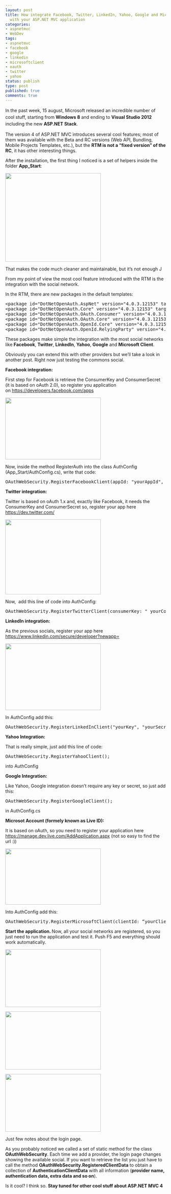 ```yaml
---
layout: post
title: How integrate Facebook, Twitter, LinkedIn, Yahoo, Google and Microsoft Account
  with your ASP.NET MVC application
categories:
- aspnetmvc
- WebDev
tags:
- aspnetmvc
- facebook
- google
- linkedin
- microsoftclient
- oauth
- twitter
- yahoo
status: publish
type: post
published: true
comments: true
---
```

<span style="line-height: 1.5em;">In the past week, 15 august, Microsoft released an incredible number of cool stuff, starting from <strong>Windows 8</strong> and ending to <strong>Visual Studio 2012</strong> including the new <strong>ASP.NET Stack</strong></span>.

The version 4 of ASP.NET MVC introduces several cool features; most of them was available with the Beta and RC versions (Web API, Bundling, Mobile Projects Templates, etc.), but the <strong>RTM is not a “fixed version” of the RC</strong>, it has other interesting things.

After the installation, the first thing I noticed is a set of helpers inside the folder <strong>App_Start</strong>:

<a href="{{ siteurl }}/assets/2012/08/001.png"><img class="aligncenter size-medium wp-image-689" title="New helpers into MVC4 template" src="{{ siteurl }}/assets/2012/08/001-300x278.png" alt="" width="300" height="278" /></a>

That makes the code much cleaner and maintainable, but it’s not enough J

From my point of view the most cool feature introduced with the RTM is the integration with the social network.

In the RTM, there are new packages in the default templates:
<pre class="brush: xml; gutter: true">&lt;package id=&quot;DotNetOpenAuth.AspNet&quot; version=&quot;4.0.3.12153&quot; targetFramework=&quot;net45&quot; /&gt;
&lt;package id=&quot;DotNetOpenAuth.Core&quot; version=&quot;4.0.3.12153&quot; targetFramework=&quot;net45&quot; /&gt;
&lt;package id=&quot;DotNetOpenAuth.OAuth.Consumer&quot; version=&quot;4.0.3.12153&quot; targetFramework=&quot;net45&quot; /&gt;
&lt;package id=&quot;DotNetOpenAuth.OAuth.Core&quot; version=&quot;4.0.3.12153&quot; targetFramework=&quot;net45&quot; /&gt;
&lt;package id=&quot;DotNetOpenAuth.OpenId.Core&quot; version=&quot;4.0.3.12153&quot; targetFramework=&quot;net45&quot; /&gt;
&lt;package id=&quot;DotNetOpenAuth.OpenId.RelyingParty&quot; version=&quot;4.0.3.12153&quot; targetFramework=&quot;net45&quot; /&gt;</pre>
These packages make simple the integration with the most social networks like <strong>Facebook</strong>, <strong>Twitter</strong>, <strong>LinkedIn</strong>, <strong>Yahoo</strong>, <strong>Google</strong> and <strong>Microsoft Client</strong>.

Obviously you can extend this with other providers but we’ll take a look in another post. Right now just testing the commons social.

<strong>Facebook integration:</strong>

First step for Facebook is retrieve the ConsumerKey and ConsumerSecret (it is based on oAuth 2.0), so register you application on <a href="https://developers.facebook.com/apps">https://developers.facebook.com/apps</a>

<a href="{{ siteurl }}/assets/2012/08/002.png"><img class="aligncenter size-medium wp-image-690" title="Facebook app registration" src="{{ siteurl }}/assets/2012/08/002-300x194.png" alt="" width="300" height="194" /></a>

Now, inside the method RegisterAuth into the class AuthConfig (App_Start/AuthConfig.cs), write that code:
<pre class="brush: csharp; gutter: true">OAuthWebSecurity.RegisterFacebookClient(appId: &quot;yourAppId&quot;, appSecret: &quot;yourAppSecret&quot;);</pre>
<strong>Twitter integration:</strong>

Twitter is based on oAuth 1.x and, exactly like Facebook, it needs the ConsumerKey and ConsumerSecret so, register your app here <a href="https://dev.twitter.com/">https://dev.twitter.com/</a>

<a href="{{ siteurl }}/assets/2012/08/003.jpg"><img class="aligncenter size-medium wp-image-691" title="Twitter App registration" src="{{ siteurl }}/assets/2012/08/003-300x235.jpg" alt="" width="300" height="235" /></a>

Now,  add this line of code into AuthConfig:
<pre class="brush: csharp; gutter: true">OAuthWebSecurity.RegisterTwitterClient(consumerKey: &quot; yourConsumerKey&quot;, consumerSecret: &quot;yourConsumerSecret&quot;);</pre>
<strong>LinkedIn integration:</strong>

As the previous socials, register your app here <a href="https://www.linkedin.com/secure/developer?newapp=">https://www.linkedin.com/secure/developer?newapp=</a>

<a href="{{ siteurl }}/assets/2012/08/004.jpg"><img class="aligncenter size-medium wp-image-692" title="Linkedin App Registration" src="{{ siteurl }}/assets/2012/08/004-300x209.jpg" alt="" width="300" height="209" /></a>

In AuthConfig add this:
<pre class="brush: csharp; gutter: true">OAuthWebSecurity.RegisterLinkedInClient(&quot;yourKey&quot;, &quot;yourSecret&quot;);</pre>
<strong>Yahoo Integration:</strong>

That is really simple, just add this line of code:
<pre class="brush: csharp; gutter: true">OAuthWebSecurity.RegisterYahooClient();</pre>
into AuthConfig

<strong>Google Integration:</strong>

Like Yahoo, Google integration doesn’t require any key or secret, so just add this:
<pre class="brush: csharp; gutter: true">OAuthWebSecurity.RegisterGoogleClient();</pre>
in AuthConfig.cs

<strong>Microsot Account (formely known as Live ID):</strong>

It is based on oAuth, so you need to register your application here <a href="https://manage.dev.live.com/AddApplication.aspx">https://manage.dev.live.com/AddApplication.aspx</a> (not so easy to find the url :))

<a href="{{ siteurl }}/assets/2012/08/005.jpg"><img class="aligncenter size-medium wp-image-693" title="Microsoft Account Application Registration" src="{{ siteurl }}/assets/2012/08/005-300x176.jpg" alt="" width="300" height="176" /></a>

Into AuthConfig add this:
<pre class="brush: csharp; gutter: true">OAuthWebSecurity.RegisterMicrosoftClient(clientId: “yourClientId”,clientSecret: “yourClientSecret”);</pre>
<strong>Start the application.
</strong>Now, all your social networks are registered, so you just need to run the application and test it.
Push F5 and everything should work automatically.

<a href="{{ siteurl }}/assets/2012/08/007.jpg"><img class="aligncenter size-medium wp-image-694" title="Default Template Screenshot - oAuth 001" src="{{ siteurl }}/assets/2012/08/007-300x181.jpg" alt="" width="300" height="181" /></a>

<a href="{{ siteurl }}/assets/2012/08/009.jpg"><img class="aligncenter size-medium wp-image-695" title="Default Template Screenshot - oAuth 002" src="{{ siteurl }}/assets/2012/08/009-300x182.jpg" alt="" width="300" height="182" /></a>

<a href="{{ siteurl }}/assets/2012/08/010.jpg"><img class="aligncenter size-medium wp-image-696" title="Default Template Screenshot - oAuth 003" src="{{ siteurl }}/assets/2012/08/010-300x181.jpg" alt="" width="300" height="181" /></a>

Just few notes about the login page.

As you probably noticed we called a set of static method for the class <strong>OAuthWebSecurity</strong>. Each time we add a provider, the login page changes showing the available social.
If you want to retrieve the list you just have to call the method <strong>OAuthWebSecurity.RegisteredClientData</strong> to obtain a collection of <strong>AuthenticationClientData</strong> with all information (<strong>provider name, authentication data, extra data and so on</strong>).

Is it cool?
I think so. <strong>Stay tuned for other cool stuff about ASP.NET MVC 4</strong>
